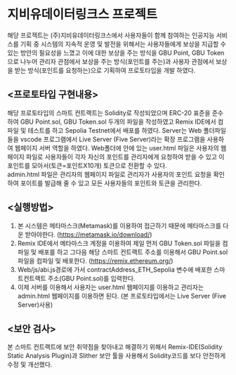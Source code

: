 # 지비유데이터링크스 프로젝트
해당 프로젝트는  (주)지비유데이터링크스에서 사용자들이 함께 참여하는 인공지능 서비스를 기획 중 시스템의 지속적 운영 및 발전을 위해서는 사용자들에게 보상을 지급할 수 있는 방안의 필요성을 느꼈고
이에 대한 보상을 주는 방식을 GBU Point, GBU Token으로 나누어 관리자 관점에서 보상을 주는 방식(포인트를 주는)과 사용자 관점에서 보상을 받는 방식(포인트를 요청하는)으로 기획하여 프로토타입을 개발 하였다.


## <프로토타입 구현내용>		
해당 프로토타입의 스마트 컨트랙트는 Solidity로 작성되었으며 ERC-20 표준을 준수하여 GBU Point.sol, GBU Token.sol 두개의 파일을 작성하였고 Remix IDE에서 컴파일 및 테스트를 하고 Sepolia Testnet에서 배포를 하였다.
Server는 Web 폴더파일들을 vscode 프로그램에서 Live Server (Five Server)라는 확장 프로그램을 사용하여 웹페이지 서버 역할을 하였다.
Web폴더에 안에 있는 user.html 파일은 사용자의 웹페이지 파일로 사용자들이 각자 자신의 포인트를 관리자에게 요청하여 받을 수 있고 이 포인트를 모아서(토큰=포인트X10개) 토큰으로 전환할 수 있다.  
admin.html 파일은 관리자의 웹페이지 파일로 관리자가 사용자의 포인트 요청을 확인하여 포이트를 발급해 줄 수 있고 모든 사용자들의 포인트와 토큰을 관리한다.


## <실행방법>
1. 본 시스템은 메타마스크(Metamask)를 이용하여 접근하기 때문에 메타마스크를 다운 받아야한다. (https://metamask.io/download/)
2. Remix IDE에서 메타마스크 계정을 이용하여 제일 먼저 GBU Token.sol 파일을 컴파일 및 배포를 하고 그다음 해당 스마트 컨트랙트 주소를 이용해서 GBU Point.sol 파일을 컴파일 및 배포한다. (https://remix.ethereum.org/)
3. Web/js/abi.js경로에 가서 contractAddress_ETH_Sepolia 변수에 배포한 스마트컨트랙트 주소(GBU Point.sol)를 입력한다.
4. 이제 서버를 이용해서 사용자는 user.html 웹페이지를 이용하고 관리자는 admin.html 웹페이지를 이용하면 된다. (본 프로토타입에서는 Live Server (Five Server)사용)


## <보안 검사>
본 스마트 컨트랙트에 보안 취약점을 찾아내고 해결하기 위해서 Remix-IDE(Solidity Static Analysis Plugin)과 Slither 보안 툴을 사용해서 Solidity코드를 보다 안전하게 수정 및 개선했다.

